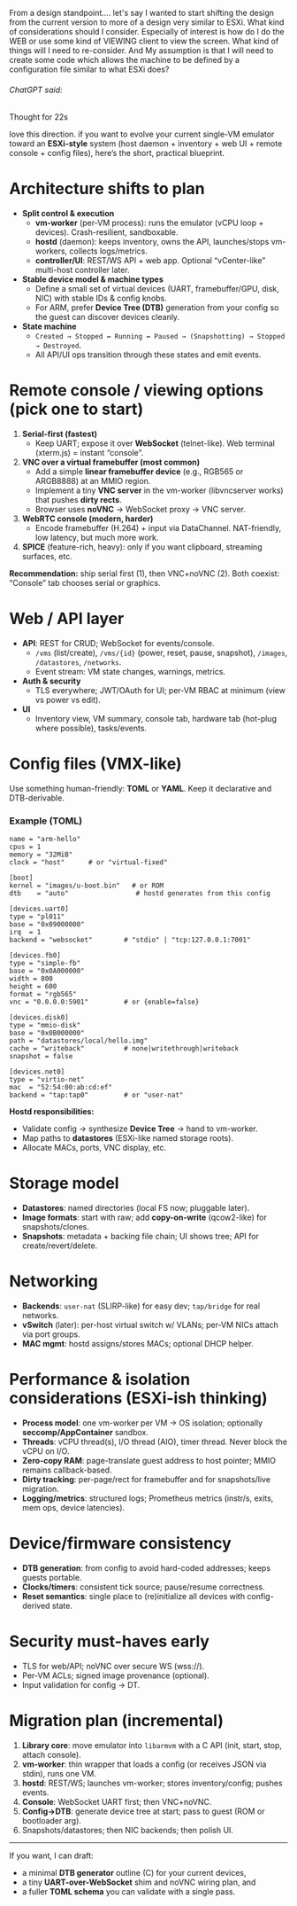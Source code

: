 From a design standpoint.... let's say I wanted to start shifting the design from the current version to more of a design very similar to ESXi.  What kind of considerations should I consider.  Especially of interest is how do I do the WEB or use some kind of VIEWING client to view the screen.  What kind of things will I need to re-consider.  And My assumption is that I will need to create some code which allows the machine to be defined by a configuration file similar to what ESXi does?

###### ChatGPT said:

Thought for 22s

love this direction. if you want to evolve your current single-VM emulator toward an **ESXi-style** system (host daemon + inventory + web UI + remote console + config files), here’s the short, practical blueprint.

# Architecture shifts to plan

- **Split control & execution**
  - **vm-worker** (per-VM process): runs the emulator (vCPU loop + devices). Crash-resilient, sandboxable.
  - **hostd** (daemon): keeps inventory, owns the API, launches/stops vm-workers, collects logs/metrics.
  - **controller/UI**: REST/WS API + web app. Optional “vCenter-like” multi-host controller later.
- **Stable device model & machine types**
  - Define a small set of virtual devices (UART, framebuffer/GPU, disk, NIC) with stable IDs & config knobs.
  - For ARM, prefer **Device Tree (DTB)** generation from your config so the guest can discover devices cleanly.
- **State machine**
  - `Created → Stopped ↔ Running ↔ Paused → (Snapshotting) → Stopped → Destroyed`.
  - All API/UI ops transition through these states and emit events.

# Remote console / viewing options (pick one to start)

1. **Serial-first (fastest)**
   - Keep UART; expose it over **WebSocket** (telnet-like). Web terminal (xterm.js) = instant “console”.
2. **VNC over a virtual framebuffer (most common)**
   - Add a simple **linear framebuffer device** (e.g., RGB565 or ARGB8888) at an MMIO region.
   - Implement a tiny **VNC server** in the vm-worker (libvncserver works) that pushes **dirty rects**.
   - Browser uses **noVNC** → WebSocket proxy → VNC server.
3. **WebRTC console (modern, harder)**
   - Encode framebuffer (H.264) + input via DataChannel. NAT-friendly, low latency, but much more work.
4. **SPICE** (feature-rich, heavy): only if you want clipboard, streaming surfaces, etc.

**Recommendation:** ship serial first (1), then VNC+noVNC (2). Both coexist: “Console” tab chooses serial or graphics.

# Web / API layer

- **API**: REST for CRUD; WebSocket for events/console.
  - `/vms` (list/create), `/vms/{id}` (power, reset, pause, snapshot), `/images`, `/datastores`, `/networks`.
  - Event stream: VM state changes, warnings, metrics.
- **Auth & security**
  - TLS everywhere; JWT/OAuth for UI; per-VM RBAC at minimum (view vs power vs edit).
- **UI**
  - Inventory view, VM summary, console tab, hardware tab (hot-plug where possible), tasks/events.

# Config files (VMX-like)

Use something human-friendly: **TOML** or **YAML**. Keep it declarative and DTB-derivable.

### Example (TOML)

```
name = "arm-hello"
cpus = 1
memory = "32MiB"
clock = "host"      # or "virtual-fixed"

[boot]
kernel = "images/u-boot.bin"   # or ROM
dtb    = "auto"                 # hostd generates from this config

[devices.uart0]
type = "pl011"
base = "0x09000000"
irq  = 1
backend = "websocket"        # "stdio" | "tcp:127.0.0.1:7001"

[devices.fb0]
type = "simple-fb"
base = "0x0A000000"
width = 800
height = 600
format = "rgb565"
vnc = "0.0.0.0:5901"         # or {enable=false}

[devices.disk0]
type = "mmio-disk"
base = "0x0B000000"
path = "datastores/local/hello.img"
cache = "writeback"          # none|writethrough|writeback
snapshot = false

[devices.net0]
type = "virtio-net"
mac  = "52:54:00:ab:cd:ef"
backend = "tap:tap0"         # or "user-nat"
```

**Hostd responsibilities:**

- Validate config → synthesize **Device Tree** → hand to vm-worker.
- Map paths to **datastores** (ESXi-like named storage roots).
- Allocate MACs, ports, VNC display, etc.

# Storage model

- **Datastores**: named directories (local FS now; pluggable later).
- **Image formats**: start with raw; add **copy-on-write** (qcow2-like) for snapshots/clones.
- **Snapshots**: metadata + backing file chain; UI shows tree; API for create/revert/delete.

# Networking

- **Backends**: `user-nat` (SLIRP-like) for easy dev; `tap/bridge` for real networks.
- **vSwitch** (later): per-host virtual switch w/ VLANs; per-VM NICs attach via port groups.
- **MAC mgmt**: hostd assigns/stores MACs; optional DHCP helper.

# Performance & isolation considerations (ESXi-ish thinking)

- **Process model**: one vm-worker per VM → OS isolation; optionally **seccomp/AppContainer** sandbox.
- **Threads**: vCPU thread(s), I/O thread (AIO), timer thread. Never block the vCPU on I/O.
- **Zero-copy RAM**: page-translate guest address to host pointer; MMIO remains callback-based.
- **Dirty tracking**: per-page/rect for framebuffer and for snapshots/live migration.
- **Logging/metrics**: structured logs; Prometheus metrics (instr/s, exits, mem ops, device latencies).

# Device/firmware consistency

- **DTB generation**: from config to avoid hard-coded addresses; keeps guests portable.
- **Clocks/timers**: consistent tick source; pause/resume correctness.
- **Reset semantics**: single place to (re)initialize all devices with config-derived state.

# Security must-haves early

- TLS for web/API; noVNC over secure WS (wss://).
- Per-VM ACLs; signed image provenance (optional).
- Input validation for config → DT.

# Migration plan (incremental)

1. **Library core**: move emulator into `libarmvm` with a C API (init, start, stop, attach console).
2. **vm-worker**: thin wrapper that loads a config (or receives JSON via stdin), runs one VM.
3. **hostd**: REST/WS; launches vm-worker; stores inventory/config; pushes events.
4. **Console**: WebSocket UART first; then VNC+noVNC.
5. **Config→DTB**: generate device tree at start; pass to guest (ROM or bootloader arg).
6. Snapshots/datastores; then NIC backends; then polish UI.

------

If you want, I can draft:

- a minimal **DTB generator** outline (C) for your current devices,
- a tiny **UART-over-WebSocket** shim and noVNC wiring plan, and
- a fuller **TOML schema** you can validate with a single pass.